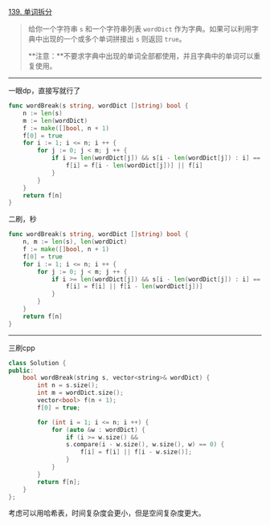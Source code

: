 [139. 单词拆分](https://leetcode.cn/problems/word-break/)

> 给你一个字符串 `s` 和一个字符串列表 `wordDict` 作为字典。如果可以利用字典中出现的一个或多个单词拼接出 `s` 则返回 `true`。
>
> **注意：**不要求字典中出现的单词全部都使用，并且字典中的单词可以重复使用。

---

一眼dp，直接写就行了

```go
func wordBreak(s string, wordDict []string) bool {
    n := len(s)
    m := len(wordDict)
    f := make([]bool, n + 1)
    f[0] = true
    for i := 1; i <= n; i ++ {
        for j := 0; j < m; j ++ {
            if i >= len(wordDict[j]) && s[i - len(wordDict[j]) : i] == wordDict[j] {
                f[i] = f[i - len(wordDict[j])] || f[i]
            }
        }
    }
    return f[n]
}
```

二刷，秒

```go
func wordBreak(s string, wordDict []string) bool {
    n, m := len(s), len(wordDict)
    f := make([]bool, n + 1)
    f[0] = true
    for i := 1; i <= n; i ++ {
        for j := 0; j < m; j ++ {
            if i >= len(wordDict[j]) && s[i - len(wordDict[j]) : i] == wordDict[j] {
                f[i] = f[i] || f[i - len(wordDict[j])]
            }
        }
    }
    return f[n]
}
```

---

三刷cpp

```cpp
class Solution {
public:
    bool wordBreak(string s, vector<string>& wordDict) {
        int n = s.size();
        int m = wordDict.size();
        vector<bool> f(n + 1);
        f[0] = true;

        for (int i = 1; i <= n; i ++) {
            for (auto &w : wordDict) {
                if (i >= w.size() &&
                s.compare(i - w.size(), w.size(), w) == 0) {
                    f[i] = f[i] || f[i - w.size()];
                }
            }
        }
        return f[n];
    }
};
```

考虑可以用哈希表，时间复杂度会更小，但是空间复杂度更大。
